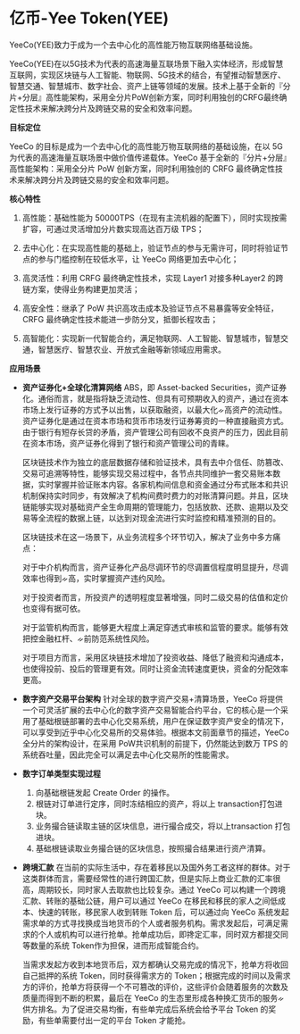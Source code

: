 # 

# 亿币-Yee Token(YEE)

YeeCo(YEE)致力于成为一个去中心化的高性能万物互联网络基础设施。

YeeCo(YEE)在以5G技术为代表的高速海量互联场景下融入实体经济，形成智慧互联网，实现区块链与人工智能、物联网、5G技术的结合，有望推动智慧医疗、智慧交通、智慧城市、数字社会、资产上链等领域的发展。技术上基于全新的『分片+分层』高性能架构，采用全分片PoW创新方案，同时利用独创的CRFG最终确定性技术来解决跨分片及跨链交易的安全和效率问题。

**目标定位**

YeeCo 的目标是成为一个去中心化的高性能万物互联网络的基础设施，在以 5G 为代表的高速海量互联场景中做价值传递载体。YeeCo 基于全新的『分片+分层』高性能架构：采用全分片 PoW 创新方案，同时利用独创的 CRFG 最终确定性技术来解决跨分片及跨链交易的安全和效率问题。

**核心特性**

1. 高性能：基础性能为 50000TPS（在现有主流机器的配置下），同时实现按需扩容，可通过灵活增加分片数实现高达百万级 TPS；

2. 去中心化：在实现高性能的基础上，验证节点的参与无需许可，同时将验证节点的参与门槛控制在较低水平，让 YeeCo 网络更加去中心化；

3. 高灵活性：利用 CRFG 最终确定性技术，实现 Layer1 对接多种Layer2 的跨链方案，使得业务构建更加灵活；

4. 高安全性：继承了 PoW 共识高攻击成本及验证节点不易暴露等安全特征，CRFG 最终确定性技术能进一步防分叉，抵御长程攻击；

5. 高智能化：实现新一代智能合约，满足物联网、人工智能、智慧城市，智慧交通，智慧医疗、智慧农业、开放式金融等新领域应用需求。

**应用场景**

- **资产证券化+全球化清算网络**
  ABS，即 Asset-backed Securities，资产证券化。通俗而言，就是指将缺乏流动性、但具有可预期收入的资产，通过在资本市场上发行证券的方式予以出售，以获取融资，以最大化ᨀ高资产的流动性。资产证券化是通过在资本市场和货币市场发行证券筹资的一种直接融资方式。由于银行有短存长贷的矛盾，资产管理公司有回收不良资产的压力，因此目前在资本市场，资产证券化得到了银行和资产管理公司的青睐。

  区块链技术作为独立的底层数据存储和验证技术，具有去中介信任、防篡改、交易可追溯等特性，能够实现交易过程中，各节点共同维护一套交易账本数据，实时掌握并验证账本内容。各家机构间信息和资金通过分布式账本和共识机制保持实时同步，有效解决了机构间费时费力的对账清算问题。并且，区块链能够实现对基础资产全生命周期的管理能力，包括放款、还款、逾期以及交易等全流程的数据上链，以达到对现金流进行实时监控和精准预测的目的。

  区块链技术在这一场景下，从业务流程多个环节切入，解决了业务中多方痛点：

  对于中介机构而言，资产证券化产品尽调环节的尽调置信程度明显提升，尽调效率也得到ᨀ高，实时掌握资产违约风险。

  对于投资者而言，所投资产的透明程度显著增强，同时二级交易的估值和定价也变得有据可依。

  对于监管机构而言，能够更大程度上满足穿透式审核和监管的要求。能够有效把控金融杠杆、ᨀ前防范系统性风险。

  对于项目方而言，采用区块链技术增加了投资收益、降低了融资和沟通成本，也使得投前、投后的管理更有效。同时让资金流转速度更快，资金的分配效率更高。

- **数字资产交易平台架构**
  针对全球的数字资产交易+清算场景，YeeCo 将提供一个可灵活扩展的去中心化的数字资产交易智能合约平台，它的核心是一个采用了基础根链部署的去中心化交易系统，用户在保证数字资产安全的情况下，可以享受到近乎中心化交易所的交易体验。根据本文前面章节的描述，YeeCo 全分片的架构设计，在采用 PoW共识机制的前提下，仍然能达到数万 TPS 的系统吞吐量，因此完全可以满足去中心化交易所的性能需求。

- **数字订单类型实现过程**
  1. 向基础根链发起 Create Order 的操作。
  2. 根链对订单进行定序，同时冻结相应的资产，将以上 transaction打包进块。
  3. 业务撮合链读取主链的区块信息，进行撮合成交，将以上transaction 打包进块。
  4. 基础根链读取业务撮合链的区块信息，按照撮合结果进行资产清算。

- **跨境汇款**
  在当前的实际生活中，存在着移民以及国外务工者这样的群体。对于这类群体而言，需要经常性的进行跨国汇款，但是实际上商业汇款的汇率很高，周期较长，同时家人去取款也比较复杂。通过 YeeCo 可以构建一个跨境汇款、转账的基础公链，用户可以通过 YeeCo 在移民和移民的家人之间低成本、快速的转账，移民家人收到转账 Token 后，可以通过向 YeeCo 系统发起需求单的方式寻找换成当地货币的个人或者服务机构。需求发起后，可满足需求的个人或机构可以进行抢单。抢单成功后，即搀定汇率，同时双方都提交同等数量的系统 Token作为担保，进而形成智能合约。

   当需求发起方收到本地货币后，双方都确认交易完成的情况下，抢单方将收回自己抵押的系统 Token，同时获得需求方的 Token；根据完成的时间以及需求方的评价，抢单方将获得一个不可篡改的评价，这些评价会随着服务的次数及质量而得到不断的积累，最后在 YeeCo 的生态里形成各种换汇货币的服务ᨀ供方排名。为了促进交易均衡，有些单完成后系统会给予平台 Token 的奖励，有些单需要付出一定的平台 Token 才能抢。

